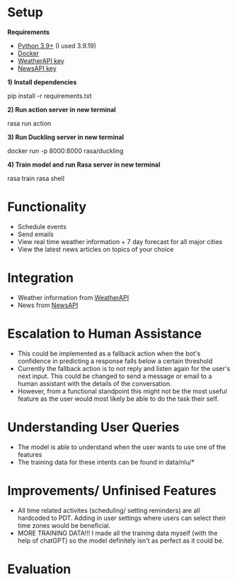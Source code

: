 # Setup
**Requirements**
- [Python 3.9+](https://www.python.org/downloads/) (I used 3.9.19)
- [Docker](https://www.docker.com/)
- [WeatherAPI key](https://www.weatherapi.com/)
- [NewsAPI key](https://newsapi.org/)
  
**1) Install dependencies**

pip install -r requirements.txt

**2) Run action server in new terminal**

rasa run action

**3) Run Duckling server in new terminal**

docker run -p 8000:8000 rasa/duckling

**4) Train model and run Rasa server in new terminal**

rasa train
rasa shell

# Functionality
- Schedule events
- Send emails
- View real time weather information + 7 day forecast for all major cities
- View the latest news articles on topics of your choice

# Integration
- Weather information from [WeatherAPI](https://www.weatherapi.com/)
- News from [NewsAPI](https://newsapi.org/)

# Escalation to Human Assistance
- This could be implemented as a fallback action when the bot's confidence in predicting a response falls below a certain threshold
- Currently the fallback action is to not reply and listen again for the user's next input. This could be changed to send a message or email to a human assistant with the details of the conversation.
- However, from a functional standpoint this might not be the most useful feature as the user would most likely be able to do the task their self.
  
# Understanding User Queries
- The model is able to understand when the user wants to use one of the features
- The training data for these intents can be found in data/nlu/*
  
# Improvements/ Unfinised Features
- All time related activites (scheduling/ setting reminders) are all hardcoded to PDT. Adding in user settings where users can select their time zones would be beneficial.
- MORE TRAINING DATA!!! I made all the training data myself (with the help of chatGPT) so the model definitely isn't as perfect as it could be.

# Evaluation
